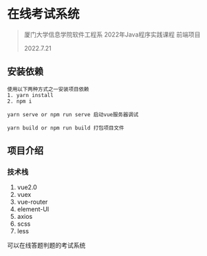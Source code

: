 # 在线考试系统

> 厦门大学信息学院软件工程系 2022年Java程序实践课程 前端项目
>
> 2022.7.21

## 安装依赖

```
使用以下两种方式之一安装项目依赖
1. yarn install
2. npm i

yarn serve or npm run serve 启动vue服务器调试

yarn build or npm run build 打包项目文件
```

## 项目介绍

### 技术栈

1. vue2.0
2. vuex
3. vue-router
4. element-UI
5. axios
6. scss
7. less



可以在线答题判题的考试系统
